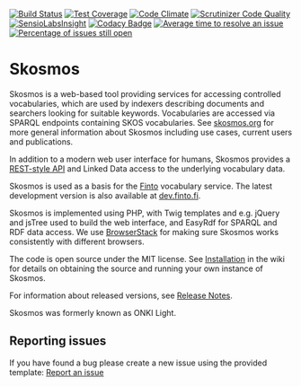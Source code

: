 [![Build Status](https://travis-ci.org/NatLibFi/Skosmos.svg?branch=master)](https://travis-ci.org/NatLibFi/Skosmos)
[![Test Coverage](https://codeclimate.com/github/NatLibFi/Skosmos/badges/coverage.svg)](https://codeclimate.com/github/NatLibFi/Skosmos/coverage)
[![Code Climate](https://codeclimate.com/github/NatLibFi/Skosmos/badges/gpa.svg)](https://codeclimate.com/github/NatLibFi/Skosmos)
[![Scrutinizer Code Quality](https://scrutinizer-ci.com/g/NatLibFi/Skosmos/badges/quality-score.png?b=master)](https://scrutinizer-ci.com/g/NatLibFi/Skosmos/?branch=master)
[![SensioLabsInsight](https://insight.sensiolabs.com/projects/ca1939e4-919d-4429-95e7-d63e0a35f9a1/mini.png)](https://insight.sensiolabs.com/projects/ca1939e4-919d-4429-95e7-d63e0a35f9a1)
[![Codacy Badge](https://api.codacy.com/project/badge/grade/c41550cd00fe4962ba766f8b5fe4a5ff)](https://www.codacy.com/app/NatLibFi/Skosmos)
[![Average time to resolve an issue](http://isitmaintained.com/badge/resolution/NatLibFi/Skosmos.svg)](http://isitmaintained.com/project/NatLibFi/Skosmos "Average time to resolve an issue")
[![Percentage of issues still open](http://isitmaintained.com/badge/open/NatLibFi/Skosmos.svg)](http://isitmaintained.com/project/NatLibFi/Skosmos "Percentage of issues still open")

# Skosmos

Skosmos is a web-based tool providing services for accessing controlled
vocabularies, which are used by indexers describing documents and searchers
looking for suitable keywords. Vocabularies are accessed via SPARQL
endpoints containing SKOS vocabularies. See
[skosmos.org](http://skosmos.org) for more general information about
Skosmos including use cases, current users and publications.

In addition to a modern web user interface for humans, Skosmos provides a
[REST-style API](https://github.com/NatLibFi/Skosmos/wiki/REST-API) and Linked 
Data access to the underlying vocabulary data.

Skosmos is used as a basis for the [Finto](http://finto.fi) vocabulary service. 
The latest development version is also available at 
[dev.finto.fi](http://dev.finto.fi).

Skosmos is implemented using PHP, with Twig templates and e.g. jQuery and
jsTree used to build the web interface, and EasyRdf for SPARQL and RDF data
access. We use [BrowserStack](https://www.browserstack.com) for making sure Skosmos works consistently with different browsers.

The code is open source under the MIT license. See 
[Installation](https://github.com/NatLibFi/Skosmos/wiki/Installation) in the 
wiki for details on obtaining the source and running your own instance of Skosmos.

For information about released versions, see 
[Release Notes](https://github.com/NatLibFi/Skosmos/releases).

Skosmos was formerly known as ONKI Light.

## Reporting issues

If you have found a bug please create a new issue using the provided template:
[Report an issue](https://github.com/NatLibFi/Skosmos/issues/new)
